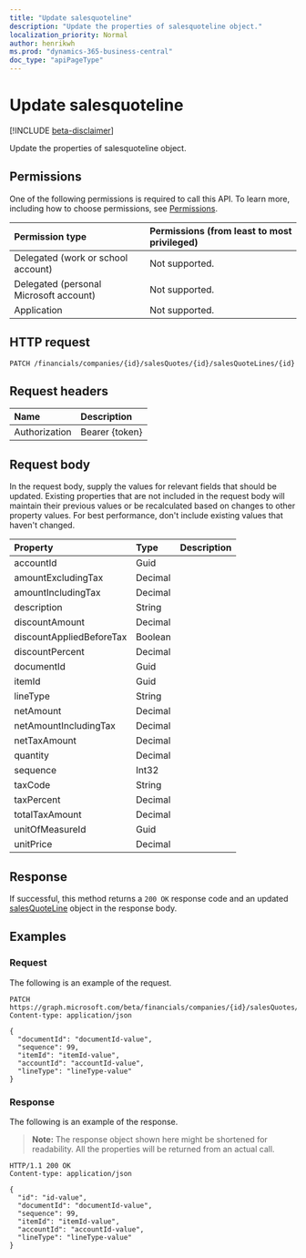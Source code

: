 ```yaml
---
title: "Update salesquoteline"
description: "Update the properties of salesquoteline object."
localization_priority: Normal
author: henrikwh
ms.prod: "dynamics-365-business-central"
doc_type: "apiPageType"
---
```


# Update salesquoteline

[!INCLUDE [beta-disclaimer](../../includes/beta-disclaimer.md)]

Update the properties of salesquoteline object.

## Permissions

One of the following permissions is required to call this API. To learn more, including how to choose permissions, see [Permissions](/graph/permissions-reference).

| Permission type                        | Permissions (from least to most privileged) |
|:---------------------------------------|:--------------------------------------------|
| Delegated (work or school account)     | Not supported. |
| Delegated (personal Microsoft account) | Not supported. |
| Application                            | Not supported. |

## HTTP request

<!-- { "blockType": "ignored" } -->

```http
PATCH /financials/companies/{id}/salesQuotes/{id}/salesQuoteLines/{id}
```

## Request headers

| Name       | Description|
|:-----------|:-----------|
| Authorization | Bearer {token} |

## Request body

In the request body, supply the values for relevant fields that should be updated. Existing properties that are not included in the request body will maintain their previous values or be recalculated based on changes to other property values. For best performance, don't include existing values that haven't changed.

| Property     | Type        | Description |
|:-------------|:------------|:------------|
|accountId|Guid||
|amountExcludingTax|Decimal||
|amountIncludingTax|Decimal||
|description|String||
|discountAmount|Decimal||
|discountAppliedBeforeTax|Boolean||
|discountPercent|Decimal||
|documentId|Guid||
|itemId|Guid||
|lineType|String||
|netAmount|Decimal||
|netAmountIncludingTax|Decimal||
|netTaxAmount|Decimal||
|quantity|Decimal||
|sequence|Int32||
|taxCode|String||
|taxPercent|Decimal||
|totalTaxAmount|Decimal||
|unitOfMeasureId|Guid||
|unitPrice|Decimal||

## Response

If successful, this method returns a `200 OK` response code and an updated [salesQuoteLine](../resources/dynamics-salesquoteline.md) object in the response body.

## Examples

### Request

The following is an example of the request.
<!-- {
  "blockType": "request",
  "name": "update_salesquoteline"
}-->

```http
PATCH https://graph.microsoft.com/beta/financials/companies/{id}/salesQuotes/{id}/salesQuoteLines/{id}
Content-type: application/json

{
  "documentId": "documentId-value",
  "sequence": 99,
  "itemId": "itemId-value",
  "accountId": "accountId-value",
  "lineType": "lineType-value"
}
```

### Response

The following is an example of the response.

> **Note:** The response object shown here might be shortened for readability. All the properties will be returned from an actual call.

<!-- {
  "blockType": "response",
  "truncated": true,
  "@odata.type": "microsoft.graph.salesQuoteLine"
} -->

```http
HTTP/1.1 200 OK
Content-type: application/json

{
  "id": "id-value",
  "documentId": "documentId-value",
  "sequence": 99,
  "itemId": "itemId-value",
  "accountId": "accountId-value",
  "lineType": "lineType-value"
}
```

<!-- uuid: 16cd6b66-4b1a-43a1-adaf-3a886856ed98
2019-02-04 14:57:30 UTC -->
<!-- {
  "type": "#page.annotation",
  "description": "Update salesquoteline",
  "keywords": "",
  "section": "documentation",
  "tocPath": ""
}-->